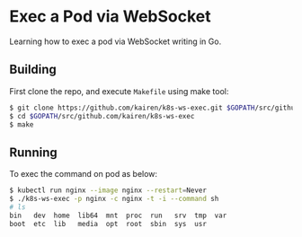 # Exec a Pod via WebSocket
Learning how to exec a pod via WebSocket writing in Go.

## Building
First clone the repo, and execute `Makefile` using make tool:
```sh
$ git clone https://github.com/kairen/k8s-ws-exec.git $GOPATH/src/github.com/kairen/k8s-ws-exec
$ cd $GOPATH/src/github.com/kairen/k8s-ws-exec
$ make
```

## Running
To exec the command on pod as below:
```sh
$ kubectl run nginx --image nginx --restart=Never
$ ./k8s-ws-exec -p nginx -c nginx -t -i --command sh
# ls
bin   dev  home  lib64	mnt  proc  run	 srv  tmp  var
boot  etc  lib	 media	opt  root  sbin  sys  usr
```
